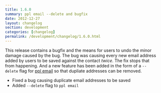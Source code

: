 ```yaml
---
title: 1.6.0
summary: ppl email --delete and bugfix
date: 2012-12-27
layout: changelog
section: development
categories: [changelog]
permalink: /development/changelog/1.6.0.html
---
```


This release contains a bugfix and the means for users to undo the minor damage
caused by the bug. The bug was causing every new email address added by users to
be saved against the contact *twice*. The fix stops that from happening. And a
new feature has been added in the form of a `--delete` flag for [ppl
email](/documentation/commands/email) so that dupliate addresses can be removed.

* Fixed a bug causing duplicate email addresses to be saved
* Added `--delete` flag to `ppl email`
